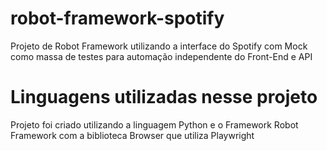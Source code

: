 # robot-framework-spotify
Projeto de Robot Framework utilizando a interface do Spotify com Mock como massa de testes para automação independente do Front-End e API

# Linguagens utilizadas nesse projeto
Projeto foi criado utilizando a linguagem Python e o Framework Robot Framework com a biblioteca Browser que utiliza Playwright


